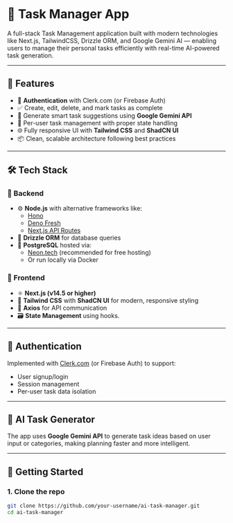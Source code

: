# 📝 Task Manager App

A full-stack Task Management application built with modern technologies like Next.js, TailwindCSS, Drizzle ORM, and Google Gemini AI — enabling users to manage their personal tasks efficiently with real-time AI-powered task generation.

---

## 🚀 Features

- 🔐 **Authentication** with Clerk.com (or Firebase Auth)
- ✅ Create, edit, delete, and mark tasks as complete
- 🤖 Generate smart task suggestions using **Google Gemini API**
- 🧠 Per-user task management with proper state handling
- 🌐 Fully responsive UI with **Tailwind CSS** and **ShadCN UI**
- 📦 Clean, scalable architecture following best practices

---

## 🛠️ Tech Stack

### 🔧 Backend

- ⚙️ **Node.js** with alternative frameworks like:
  - [Hono](https://hono.dev)
  - [Deno Fresh](https://fresh.deno.dev/)
  - [Next.js API Routes](https://nextjs.org/docs/pages/building-your-application/routing/api-routes)
- 🧬 **Drizzle ORM** for database queries
- 🐘 **PostgreSQL** hosted via:
  - [Neon.tech](https://neon.tech) (recommended for free hosting)
  - Or run locally via Docker

### 🎨 Frontend

- ⚛️ **Next.js (v14.5 or higher)**
- 🎨 **Tailwind CSS** with **ShadCN UI** for modern, responsive styling
- 🔁 **Axios** for API communication
- 🗃️ **State Management** using hooks.

---

## 🔑 Authentication

Implemented with [Clerk.com](https://clerk.com) (or Firebase Auth) to support:

- User signup/login
- Session management
- Per-user task data isolation

---

## 🤖 AI Task Generator

The app uses **Google Gemini API** to generate task ideas based on user input or categories, making planning faster and more intelligent.

---

## 🧪 Getting Started

### 1. Clone the repo
```bash
git clone https://github.com/your-username/ai-task-manager.git
cd ai-task-manager
